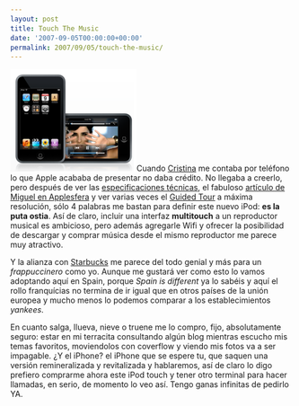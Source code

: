 ```yaml
---
layout: post
title: Touch The Music
date: '2007-09-05T00:00:00+00:00'
permalink: 2007/09/05/touch-the-music/
---
```

<img src='/assets/zz2b587682.png' alt='iPod touch' class="derecha" />Cuando <a href="http://childrenatyourfeet.com">Cristina</a> me contaba por teléfono lo que Apple acababa de presentar no daba crédito. No llegaba a creerlo, pero después de ver las <a href="http://www.apple.com/ipodtouch/specs.html">especificaciones técnicas</a>, el fabuloso <a href="http://www.applesfera.com/2007/09/05-con-vosotros-el-ipod-touch">artículo de Miguel en Applesfera</a> y ver varias veces el <a href="http://www.apple.com/ipodtouch/guidedtour/">Guided Tour</a> a máxima resolución, sólo 4 palabras me bastan para definir este nuevo iPod: <strong>es la puta ostia</strong>. Así de claro, incluir una interfaz <strong>multitouch</strong> a un reproductor musical es ambicioso, pero además agregarle Wifi y ofrecer la posibilidad de descargar y comprar música desde el mismo reproductor me parece muy atractivo. 

Y la alianza con <a href="http://apple.com/starbucks">Starbucks</a> me parece del todo genial y más para un <em>frappuccinero</em> como yo. Aunque me gustará ver como esto lo vamos adoptando aquí en Spain, porque <em>Spain is different</em> ya lo sabéis y aquí el rollo franquícias no termina de ir igual que en otros países de la unión europea y mucho menos lo podemos comparar a los establecimientos <em>yankees</em>.

En cuanto salga, llueva, nieve o truene me lo compro, fijo, absolutamente seguro: estar en mi terracita consultando algún blog mientras escucho mis temas favoritos, moviendolos con coverflow y viendo mis fotos va a ser impagable. ¿Y el iPhone? el iPhone que se espere tu, que saquen una versión remineralizada y revitalizada y hablaremos, así de claro lo digo prefiero comprarme ahora este iPod touch y tener otro terminal para hacer llamadas, en serio, de momento lo veo así. Tengo ganas infinitas de pedirlo YA. 
